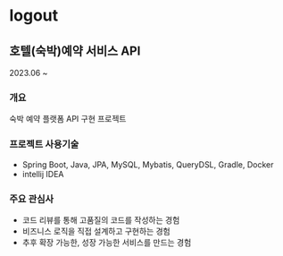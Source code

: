 # logout
## 호텔(숙박)예약 서비스 API
2023.06 ~

### 개요
숙박 예약 플랫폼 API 구현 프로젝트

### 프로젝트 사용기술
* Spring Boot, Java, JPA, MySQL, Mybatis, QueryDSL, Gradle, Docker
* intellij IDEA

### 주요 관심사 
* 코드 리뷰를 통해 고품질의 코드를 작성하는 경험
* 비즈니스 로직을 직접 설계하고 구현하는 경험
* 추후 확장 가능한, 성장 가능한 서비스를 만드는 경험
